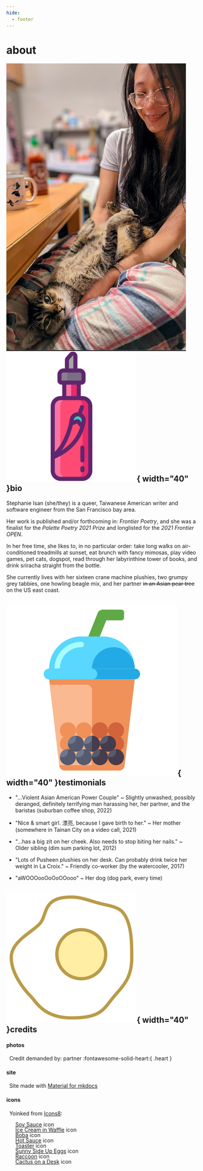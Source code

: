 ```yaml
---
hide:
  - footer
---
```



# about

<img id="about_pic" align=left src = "../assets/propic3.png" alt="me i guess"> 
 
## ![hot-sauce](assets/hot-sauce.png){  width="40" }bio

Stephanie Isan (she/they) is a queer, Taiwanese American writer and software engineer from the San Francisco bay area. 

Her work is published and/or forthcoming in: *Frontier Poetry*, and she was a finalist for the *Palette Poetry 2021 Prize* and longlisted for the *2021 Frontier OPEN*.

In her free time, she likes to, in no particular order: take long walks on air-conditioned treadmills at sunset, eat brunch with fancy mimosas, play video games, pet cats, dogspot, read through her labyrinthine tower of books, and drink sriracha straight from the bottle. 

She currently lives with her sixteen crane machine plushies, two grumpy grey tabbies, one howling beagle mix, and her partner <s>in an Asian pear tree</s> on the US east coast.


## ![boba](assets/boba.png){  width="40" }testimonials 

- "...Violent Asian American Power Couple" ~ Slightly unwashed, possibly deranged, definitely terrifying man harassing her, her partner, and the baristas (suburban coffee shop, 2022)

- "Nice & smart girl. 漂亮, because I gave birth to her." ~ Her mother (somewhere in Tainan City on a video call, 2021)

- "...has a big zit on her cheek. Also needs to stop biting her nails." ~ Older sibling (dim sum parking lot, 2012)

- "Lots of Pusheen plushies on her desk. Can probably drink twice her weight in La Croix." ~ Friendly co-worker (by the watercooler, 2017)

- "aWOOOooOoOoOOooo" ~ Her dog (dog park, every time)


## ![eggs](assets/eggs.png){  width="40" }credits

#### photos
&nbsp; Credit demanded by: partner  :fontawesome-solid-heart:{ .heart }

#### site 
&nbsp; Site made with [Material for mkdocs](https://squidfunk.github.io/mkdocs-material/)

#### icons 
&nbsp; Yoinked from <a target="_blank" href="https://icons8.com">Icons8</a>:

<ul style="list-style-type: none; line-height: 1em! important;">
  <li><a target="_blank" href="https://icons8.com/icon/COT3n5g0HNI9/soy-sauce">Soy Sauce</a> icon</li>
  <li><a target="_blank" href="https://icons8.com/icon/97288/ice-cream-in-waffle">Ice Cream in Waffle</a> icon </li>
  <li> <a target="_blank" href="https://icons8.com/icon/b3SmnBWFR09w/boba">Boba</a> icon</li>
  <li> <a target="_blank" href="https://icons8.com/icon/At5OBthGDHYJ/hot-sauce">Hot Sauce</a> icon </li>
  <li> <a target="_blank" href="https://icons8.com/icon/30198/toaster">Toaster</a> icon </li>
  <li> <a target="_blank" href="https://icons8.com/icon/37880/sunny-side-up-eggs">Sunny Side Up Eggs</a> icon </li>
  <li> <a target="_blank" href="https://icons8.com/icon/np5aaglr7Ddq/raccoon">Raccoon</a> icon </li>
  <li> <a target="_blank" href="https://icons8.com/icon/SOMUZkJinLzw/desk">Cactus on a Desk</a> icon</a></li>
</ul>